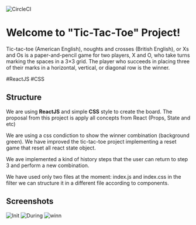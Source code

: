 ![CircleCI](https://circleci.com/gh/circleci/circleci-docs/tree/teesloane-patch-5.svg?style=svg)

# Welcome to "Tic-Tac-Toe" Project! 

Tic-tac-toe (American English), noughts and crosses (British English), or Xs and Os is a paper-and-pencil game for two players, X and O, who take turns marking the spaces in a 3×3 grid. The player who succeeds in placing three of their marks in a horizontal, vertical, or diagonal row is the winner.

#ReactJS #CSS

## Structure

We are using **ReactJS** and simple **CSS** style to create the board. The proposal from this project is apply all concepts from React (Props, State and etc)

We are using a css condiction to show the winner combination (background green). We have improved the tic-tac-toe project implementing a reset game that reset all react state object.

We ave implemented a kind of history steps that the user can return to step 3 and perform a new combination.

We have used only two files at the moment: index.js and index.css in the filter we can structure it in a different file according to components.

## Screenshots 

![Init](https://user-images.githubusercontent.com/62657321/82128969-c0df4380-9795-11ea-9e59-b1cff739144d.PNG)
![During](https://user-images.githubusercontent.com/62657321/82128967-c046ad00-9795-11ea-82fc-820a72511bc0.PNG)
![winn](https://user-images.githubusercontent.com/62657321/82128971-c177da00-9795-11ea-8781-7767b539a298.PNG)
